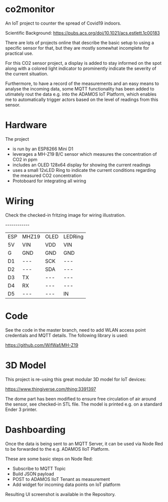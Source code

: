 # co2monitor

An IoT project to counter the spread of Covid19 indoors. 

Scientific Background: https://pubs.acs.org/doi/10.1021/acs.estlett.1c00183

There are lots of projects online that describe the basic setup to using a specific sensor for that, but they are mostly somewhat incomplete for practical use.

For this CO2 sensor project, a display is added to stay informed on the spot along with a colored light indicator to prominently indicate the severity of the current situation.

Furthermore, to have a record of the measurements and an easy means to analyse the incoming data, some MQTT functionality has been added to utimately rout the data e.g. into the ADAMOS IoT Platform, which enables me to automatically trigger actors based on the level of readings from this sensor.


# Hardware

The project 
- is run by an ESP8266 Mini D1
- leverages a MH-Z19 B/C sensor which measures the concentration of CO2 in ppm
- includes an OLED 128x64 display for showing the current readings
- uses a small 12xLED Ring to indicate the current conditions regarding the measured CO2 concentration
- Protoboard for integrating all wiring

# Wiring

Check the checked-in fritzing image for wiring illustration.

<table>
    <tr>
      <td>ESP</td><td>MHZ19</td> <td>OLED</td> <td>LEDRing</td>
    </tr>
    <tr>
      <td>5V</td> <td>VIN</td>---<td>VDD</td>---<td>VIN</td>
    </tr>
    <tr>
      <td>G</td> <td>GND</td>---<td>GND</td>---<td>GND</td>
    </tr>
    <tr>
      <td>D1</td> <td>---</td> <td>SCK</td> <td>---</td> 
    </tr>
    <tr>
      <td>D2</td> <td>---</td> <td>SDA</td> <td>---</td> 
    </tr>
    <tr>
      <td>D3</td> <td>TX</td> <td>---</td><td>---</td> 
    </tr>
    <tr>
      <td>D4</td> <td>RX</td> <td>---</td><td>---</td> 
    </tr>
    <tr>
      <td>D5</td> <td>---</td><td>---</td> <td>IN</td>
    </tr>
</table>

# Code

See the code in the master branch, need to add WLAN access point credentials and MQTT details. 
The following library is used: 

https://github.com/WifWaf/MH-Z19 


# 3D Model

This project is re-using this great modular 3D model for IoT devices:

https://www.thingiverse.com/thing:3391397

The dome part has been modified to ensure free circulation of air around the sensor, see checked-in STL file. 
The model is printed e.g. on a standard Ender 3 printer.

# Dashboarding 

Once the data is being sent to an MQTT Server, it can be used via Node Red to be forwarded to the e.g. ADAMOS IIoT Platform. 

These are some basic steps on Node Red:

* Subscribe to MQTT Topic  
* Build JSON payload
* POST to ADAMOS IIoT Tenant as measurement
* Add widget for incoming data points on IoT platform

Resulting UI screenshot is available in the Repository.

